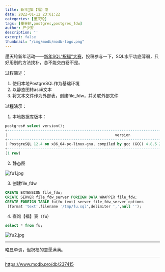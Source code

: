 ```yaml
---
title: 新年🏮集【福】咯
date: 2022-01-12 23:01:22
categories: [墨天轮]
tags: [墨天轮,postgres,postgres_fdw]
author: 严少安
description: ''
excerpt: false
thumbnail: "/img/modb/modb-logo.png"
---
```


墨天轮新年活动——[新年SQL“祝福”大赛](https://www.modb.pro/db/233434)，投稿参与一下，SQL水平功底薄弱，只好用别的方法找补，总不能交白卷不是。

过程简述：

1. 使用本地PostgreSQL作为基础环境
2. 以静态图转ascii文本
3. 将文本文件作为外部表，创建file_fdw，并关联外部文件

过程演示：

1. 本地数据库版本：

```sql
postgres# select version();
+---------------------------------------------------------------------------------------------------------+
|                                                 version                                                 |
+---------------------------------------------------------------------------------------------------------+
| PostgreSQL 12.4 on x86_64-pc-linux-gnu, compiled by gcc (GCC) 4.8.5 20150623 (Red Hat 4.8.5-36), 64-bit |
+---------------------------------------------------------------------------------------------------------+
(1 row)
```

2. 静态图

![fu1.jpg](fu1.jpg)

3. 创建file_fdw

```sql
CREATE EXTENSION file_fdw;
CREATE SERVER file_fdw_server FOREIGN DATA WRAPPER file_fdw;
CREATE FOREIGN TABLE fu(fu text) server file_fdw_server options
 (format 'text',filename '/tmp/fu.sql',delimiter ',',null '');
```

4. 查询【福】表（`fu`）

```sql
select * from fu;
```

![fu2.jpg](fu2.jpg)


---
略显单调，但祝福的意愿满满。


---
https://www.modb.pro/db/237415
